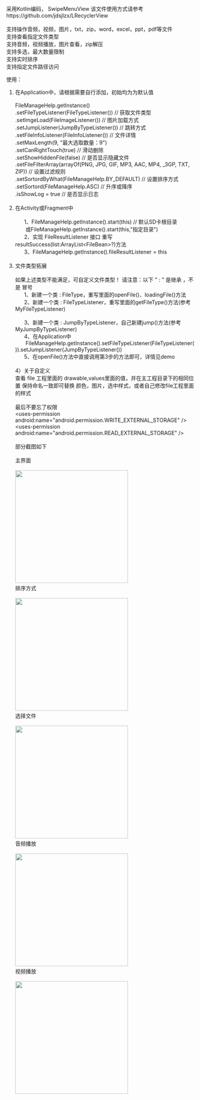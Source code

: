 采用Kotlin编码， SwipeMenuView 该文件使用方式请参考https://github.com/jdsjlzx/LRecyclerView<br><br>
支持操作音频，视频，图片，txt，zip，word，excel，ppt，pdf等文件<br> 
支持查看指定文件类型<br> 
支持音频，视频播放，图片查看，zip解压<br> 
支持多选，最大数量限制<br> 
支持实时排序<br>
支持指定文件路径访问<br> 

使用：<br>
1) 在Application中，请根据需要自行添加，初始均为为默认值<br><br>
FileManageHelp.getInstance()<br>
                .setFileTypeListener(FileTypeListener()) // 获取文件类型<br>
                .setImgeLoad(FileImageListener()) // 图片加载方式<br>
                .setJumpListener(JumpByTypeListener()) // 跳转方式 <br>
                .setFileInfoListener(FileInfoListener()) // 文件详情 <br>
                .setMaxLength(9, "最大选取数量：9") <br>
                .setCanRightTouch(true) // 滑动删除 <br>
                .setShowHiddenFile(false) // 是否显示隐藏文件 <br>
                .setFileFilterArray(arrayOf(PNG, JPG, GIF, MP3, AAC, MP4, _3GP, TXT, ZIP)) // 设置过滤规则<br>
                .setSortordByWhat(FileManageHelp.BY_DEFAULT) // 设置排序方式<br>
                .setSortord(FileManageHelp.ASC) // 升序或降序<br>
                .isShowLog = true // 是否显示日志<br><br>
2) 在Activity或Fragment中<br><br>
&nbsp;&nbsp;&nbsp;&nbsp;&nbsp;&nbsp;1、FileManageHelp.getInstance().start(this) // 默认SD卡根目录<br>
&nbsp;&nbsp;&nbsp;&nbsp;&nbsp;&nbsp;&nbsp;或FileManageHelp.getInstance().start(this,"指定目录")<br>
&nbsp;&nbsp;&nbsp;&nbsp;&nbsp;&nbsp;2、实现 FileResultListener 接口 重写 resultSuccess(list:ArrayList\<FileBean\>?)方法 <br>
&nbsp;&nbsp;&nbsp;&nbsp;&nbsp;&nbsp;3、FileManageHelp.getInstance().fileResultListener = this 
<br><br>
3) 文件类型拓展 <br><br>
如果上述类型不能满足，可自定义文件类型！ 请注意：以下 " : " 是继承 ，不是 冒号<br>
&nbsp;&nbsp;&nbsp;&nbsp;&nbsp;&nbsp;1、新建一个类 : FileType，重写里面的openFile()、loadingFile()方法<br>
&nbsp;&nbsp;&nbsp;&nbsp;&nbsp;&nbsp;2、新建一个类 : FileTypeListener，重写里面的getFileType()方法(参考MyFileTypeListener)<br><br>
&nbsp;&nbsp;&nbsp;&nbsp;&nbsp;&nbsp;3、新建一个类 : JumpByTypeListener，自己新建jump()方法(参考MyJumpByTypeListener)<br>
&nbsp;&nbsp;&nbsp;&nbsp;&nbsp;&nbsp;4、在Application中<br>&nbsp;&nbsp;&nbsp;&nbsp;&nbsp;&nbsp;&nbsp;FileManageHelp.getInstance().setFileTypeListener(FileTypeListener()).setJumpListener(JumpByTypeListener())<br>
&nbsp;&nbsp;&nbsp;&nbsp;&nbsp;&nbsp;5、在openFile()方法中直接调用第3步的方法即可，详情见demo
<br><br>
4）关于自定义<br>
查看 file 工程里面的 drawable,values里面的值，并在主工程目录下的相同位置 保持命名一致即可替换 颜色，图片，选中样式，或者自己修改file工程里面的样式
<br><br>
最后不要忘了权限<br>
\<uses-permission android:name="android.permission.WRITE_EXTERNAL_STORAGE" /\><br>
\<uses-permission android:name="android.permission.READ_EXTERNAL_STORAGE" /\><br><br>
部分截图如下<br><br>
主界面<br><br> 
<img src = "file/src/main/assets/file_manager_main.png" width = 300px></br>
排序方式<br><br>
<img src = "file/src/main/assets/file_manager_sort.png" width = 300px></br>
选择文件<br><br>
<img src = "file/src/main/assets/file_manager_selected.png" width = 300px></br>
音频播放<br><br>
<img src = "file/src/main/assets/file_manager_music.png" width = 300px></br>
视频播放<br><br>
<img src = "file/src/main/assets/file_manager_video.png" width = 300px></br>


 
